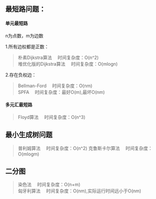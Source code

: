 ## 最短路问题：

#### 单元最短路

n为点数，m为边数  

1.所有边权都是正数：  
>朴素Dijkstra算法  &emsp;时间复杂度：O(n^2)  
>堆优化版的Dijkstra算法  &emsp;时间复杂度：O(mlogn)

2.存在负权边：
>Bellman-Ford &emsp;时间复杂度：O(nm)  
>SPFA &emsp;时间复杂度：最好O(m),最坏O(nm)

#### 多元汇最短路
>Floyd算法 &emsp;时间复杂度：O(n^3)

## 最小生成树问题

>普利姆算法 &emsp;时间复杂度：O(n^2)
>克鲁斯卡尔算法 &emsp;时间复杂度：O(mlogm)

## 二分图

>染色法 &emsp;时间复杂度：O(n+m)   
>匈牙利算法 &emsp;时间复杂度：O(nm),实际运行时间远小于O(nm)   
